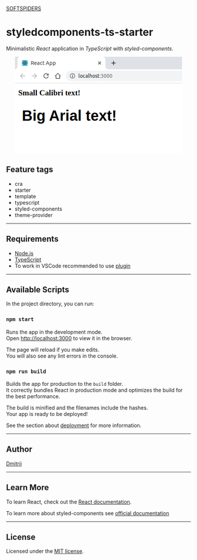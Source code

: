 [SOFTSPIDERS](https://github.com/softspiders/softspiders)

# styledcomponents-ts-starter

Minimalistic _React_ application in _TypeScript_ with _styled-components_.

<div align="center">
    <img alt="Screenshot of the application code run in a browser" src="images/Example.png" />
</div>

## Feature tags

- cra
- starter
- template
- typescript
- styled-components
- theme-provider

---

## Requirements

- [Node.js](https://nodejs.org/en/download/package-manager/)
- [TypeScript](https://www.typescriptlang.org/)
- To work in VSCode recommended to use [plugin](https://github.com/styled-components/vscode-styled-components)

---

## Available Scripts

In the project directory, you can run:

### `npm start`

Runs the app in the development mode.<br />
Open [http://localhost:3000](http://localhost:3000) to view it in the browser.

The page will reload if you make edits.<br />
You will also see any lint errors in the console.

### `npm run build`

Builds the app for production to the `build` folder.<br />
It correctly bundles React in production mode and optimizes the build for the best performance.

The build is minified and the filenames include the hashes.<br />
Your app is ready to be deployed!

See the section about [deployment](https://facebook.github.io/create-react-app/docs/deployment) for more information.

---

## Author

[Dmitrii](https://github.com/dmitrii92)

---

## Learn More

To learn React, check out the [React documentation](https://reactjs.org/).

To learn more about styled-components see [official documentation](https://styled-components.com/docs)

---

## License

Licensed under the [MIT license](./LICENSE).
